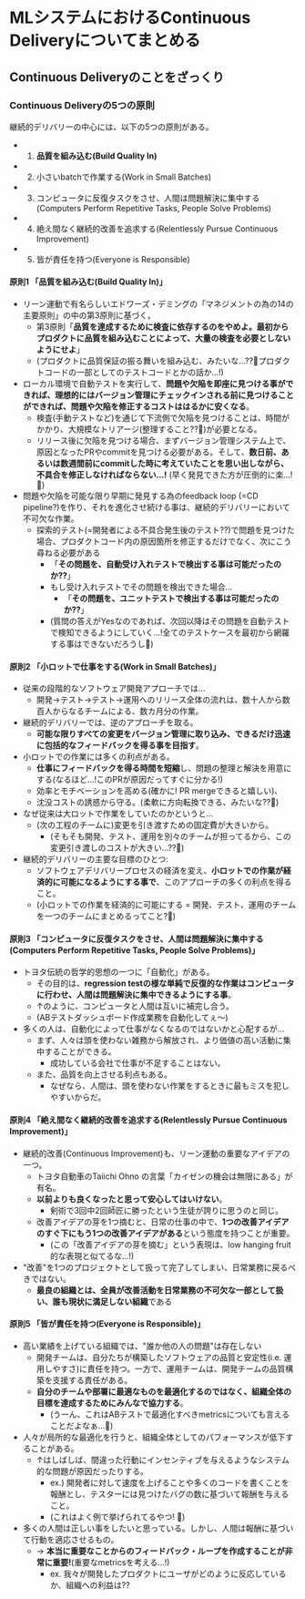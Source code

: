# MLシステムにおけるContinuous Deliveryについてまとめる

## Continuous Deliveryのことをざっくり

### Continuous Deliveryの5つの原則

継続的デリバリーの中心には、以下の5つの原則がある。

- 1. **品質を組み込む(Build Quality In)**
- 2. 小さいbatchで作業する(Work in Small Batches)
- 3. コンピュータに反復タスクをさせ、人間は問題解決に集中する(Computers Perform Repetitive Tasks, People Solve Problems)
- 4. 絶え間なく継続的改善を追求する(Relentlessly Pursue Continuous Improvement)
- 5. 皆が責任を持つ(Everyone is Responsible)

#### 原則1 「品質を組み込む(Build Quality In)」

- リーン運動で有名らしいエドワーズ・デミングの「マネジメントの為の14の主要原則」の中の第3原則に基づく。
  - 第3原則「**品質を達成するために検査に依存するのをやめよ。最初からプロダクトに品質を組み込むことによって、大量の検査を必要としないようにせよ**」
  - (プロダクトに品質保証の振る舞いを組み込む、みたいな...??:thinking:プロダクトコードの一部としてのテストコードとかの話か...!)
- ローカル環境で自動テストを実行して、**問題や欠陥を即座に見つける事ができれば、理想的にはバージョン管理にチェックインされる前に見つけることができれば、問題や欠陥を修正するコストははるかに安くなる**。
  - 検査(手動テストなど)を通じて下流側で欠陥を見つけることは、時間がかかり、大規模なトリアージ(整理すること??:thinking:)が必要となる。
  - リリース後に欠陥を見つける場合、まずバージョン管理システム上で、原因となったPRやcommitを見つける必要がある。そして、**数日前、あるいは数週間前にcommitした時に考えていたことを思い出しながら、不具合を修正しなければならない...!** (早く発見できた方が圧倒的に楽...!:thinking:)
- 問題や欠陥を可能な限り早期に発見する為のfeedback loop (=CD pipeline?)を作り、それを進化させ続ける事は、継続的デリバリーにおいて不可欠な作業。
  - 探索的テスト(=開発者による不具合発生後のテスト??)で問題を見つけた場合、プロダクトコード内の原因箇所を修正するだけでなく、次にこう尋ねる必要がある
    - 「**その問題を、自動受け入れテストで検出する事は可能だったのか??**」
    - もし受け入れテストでその問題を検出できた場合...
      - 「**その問題を、ユニットテストで検出する事は可能だったのか??**」
    - (質問の答えがYesなのであれば、次回以降はその問題を自動テストで検知できるようにしていく...!全てのテストケースを最初から網羅する事はできないだろうし:thinking:)

#### 原則2 「小ロットで仕事をする(Work in Small Batches)」

- 従来の段階的なソフトウェア開発アプローチでは...
  - 開発->テスト->テスト->運用へのリリース全体の流れは、数十人から数百人からなるチームによる、数カ月分の作業。
- 継続的デリバリーでは、逆のアプローチを取る。
  - **可能な限りすべての変更をバージョン管理に取り込み、できるだけ迅速に包括的なフィードバックを得る事を目指す**。
- 小ロットでの作業には多くの利点がある。
  - **仕事にフィードバックを得る時間を短縮**し、問題の整理と解決を用意にする(なるほど...!このPRが原因だってすぐに分かる!)
  - 効率とモチベーションを高める(確かに! PR mergeできると嬉しい)、
  - 沈没コストの誘惑から守る。(柔軟に方向転換できる、みたいな??:thinking:)
- なぜ従来は大ロットで作業をしていたのかというと...
  - (次の工程のチームに)変更を引き渡すための固定費が大きいから。
    - (そもそも開発、テスト、運用を別々のチームが担ってるから、この変更引き渡しのコストが大きい...??:thinking:)
- 継続的デリバリーの主要な目標のひとつ:
  - ソフトウェアデリバリープロセスの経済を変え、**小ロットでの作業が経済的に可能になるようにする事で**、このアプローチの多くの利点を得ること。
  - (小ロットでの作業を経済的に可能にする = 開発、テスト、運用のチームを一つのチームにまとめるってこと?:thinking:)

#### 原則3 「コンピュータに反復タスクをさせ、人間は問題解決に集中する(Computers Perform Repetitive Tasks, People Solve Problems)」

- トヨタ伝統の哲学的思想の一つに「自動化」がある。
  - その目的は、**regression testの様な単純で反復的な作業はコンピュータに行わせ、人間は問題解決に集中できるようにする事**。
  - ↑のように、コンピュータと人間は互いに補完し合う。
  - (ABテストダッシュボード作成業務を自動化してぇ～)
- 多くの人は、自動化によって仕事がなくなるのではないかと心配するが...
  - まず、人々は頭を使わない雑務から解放され、より価値の高い活動に集中することができる。
    - 成功している会社で仕事が不足することはない。
  - また、品質を向上させる利点もある。
    - なぜなら、人間は、頭を使わない作業をするときに最もミスを犯しやすいからだ。

#### 原則4 「絶え間なく継続的改善を追求する(Relentlessly Pursue Continuous Improvement)」

- 継続的改善(Continuous Improvement)も、リーン運動の重要なアイデアの一つ。
  - トヨタ自動車のTaiichi Ohno の言葉「カイゼンの機会は無限にある」が有名。
  - **以前よりも良くなったと思って安心してはいけない**。
    - 剣術で3回中2回師匠に勝ったという生徒が誇りに思うのと同じ。
  - 改善アイデアの芽を1つ摘むと、日常の仕事の中で、**1つの改善アイデアのすぐ下にもう1つの改善アイデアがある**という態度を持つことが重要。
    - (この「改善アイデアの芽を摘む」という表現は、low hanging fruit的な表現と似てるな...!)
- "改善"を1つのプロジェクトとして扱って完了してしまい、日常業務に戻るべきではない。
  - **最良の組織とは、全員が改善活動を日常業務の不可欠な一部として扱い、誰も現状に満足しない組織**である

#### 原則5 「皆が責任を持つ(Everyone is Responsible)」

- 高い業績を上げている組織では、"誰か他の人の問題"は存在しない
  - 開発チームは、自分たちが構築したソフトウェアの品質と安定性(i.e. 運用しやすさ)に責任を持つ。一方で、運用チームは、開発チームの品質構築を支援する責任がある。
  - **自分のチームや部署に最適なものを最適化するのではなく、組織全体の目標を達成するためにみんなで協力する**。
    - (うーん、これはABテストで最適化すべきmetricsについても言えることだよなぁ...:thinking:)
- 人々が局所的な最適化を行うと、組織全体としてのパフォーマンスが低下することがある。
  - ↑はしばしば、間違った行動にインセンティブを与えるようなシステム的な問題が原因だったりする。
    - ex.) 開発者に対して速度を上げることや多くのコードを書くことを報酬とし、テスターには見つけたバグの数に基づいて報酬を与えること。
    - (これはよく例で挙げられてるやつ! :thinking:)
- 多くの人間は正しい事をしたいと思っている。しかし、人間は報酬に基づいて行動を適応させるもの。
  - -> **本当に重要なことからのフィードバック・ループを作成することが非常に重要!**(重要なmetricsを考える...!)
    - ex. 我々が開発したプロダクトにユーザがどのように反応しているか、組織への利益は??
